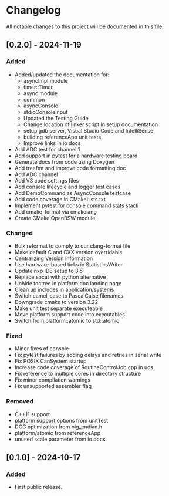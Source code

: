 # Changelog

All notable changes to this project will be documented in this file.

## [0.2.0] - 2024-11-19

### Added

* Added/updated the documentation for:
    * asyncImpl module
    * timer::Timer
    * async module
    * common
    * asyncConsole
    * stdioConsoleInput
    * Updated the Testing Guide
    * Change location of linker script in setup documentation
    * setup gdb server, Visual Studio Code and IntelliSense
    * building referenceApp unit tests
    * Improve links in io docs
* Add ADC test for channel 1
* Add support in pytest for a hardware testing board
* Generate docs from code using Doxygen
* Add treefmt and improve code formatting doc
* Add ADC channel
* Add VS code settings files
* Add console lifecycle and logger test cases
* Add DemoCommand as AsyncConsole testcase
* Add code coverage in CMakeLists.txt
* Implement pytest for console command stats stack
* Add cmake-format via cmakelang
* Create CMake OpenBSW module

### Changed

* Bulk reformat to comply to our clang-format file
* Make default C and CXX version overridable
* Centralizing Version Information
* Use hardware-based ticks in StatisticsWriter
* Update nxp IDE setup to 3.5
* Replace socat with python alternative
* Unhide toctree in platform doc landing page
* Clean up includes in application/systems
* Switch camel_case to PascalCalse filenames
* Downgrade cmake to version 3.22
* Make unit test separate executeable
* Move platform support code into executables
* Switch from platform::atomic to std::atomic

### Fixed

* Minor fixes of console
* Fix pytest failures by adding delays and retries in serial write
* Fix POSIX CanSystem startup
* Increase code coverage of RoutineControlJob.cpp in uds
* Fix reference to multiple cores in directory structure
* Fix minor compilation warnings
* Fix unsupported assembler flag

### Removed

* C++11 support
* platform support options from unitTest
* DCC optimization from big_endian.h
* platform/atomic from referenceApp
* unused scale parameter from io docs

## [0.1.0] - 2024-10-17

### Added

- First public release.
